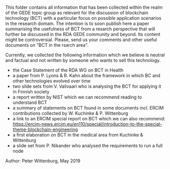 This folder contains all information that has been collected within the realm of the GEDE topic group as relevant for the discussion of blockchain technology (BCT) with a particular focus on possible application scenarios in the research domain. 
The intention is to soon publish here a paper summarising the usefulness of BCT from a resarch perspective that will further be discussed in the RDA GEDE community and beyond. Its content might be controversial.
Please, send us your comments and other useful documents on "BCT in the rsarch area".

Currently, we collected the following information which we believe is neutral and factual and not written by someone who wants to sell this technology.
- the Case Statement of the RDA WG on BCT in Health
- a paper from P. Lyons & R. Kahn about the framework in which BC and other technologies evolved over time
- two slide sets from V. Valivaari who is analysing the BCT for applying it in Finnish society
- a report written by NIST which we can recommend reading to understand BCT
- a summary of statements on BCT found in some documents incl. ERCIM contributions collected by W. Kuchinke & P. Wittenburg
- a link to an ERCIM special report on BCT which we can also recommend: https://ercim-news.ercim.eu/en110/special/introduction-to-the-special-theme-blockchain-engineering
- a first elaboration on BCT in the medical area from Kuchinke & Wittenburg
- a slide set from P. Nikander who analysed the requirements to run a full node

Author:
Peter Wittenburg, May 2019

	
